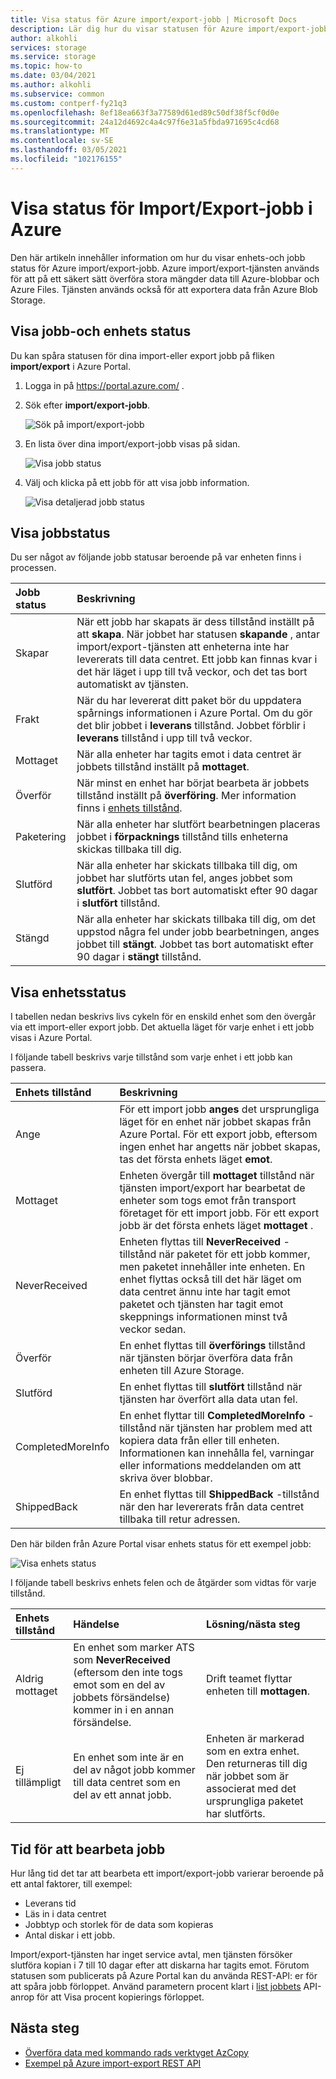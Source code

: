 ```yaml
---
title: Visa status för Azure import/export-jobb | Microsoft Docs
description: Lär dig hur du visar statusen för Azure import/export-jobb och de enheter som används. Förstå de faktorer som påverkar hur lång tid det tar att bearbeta ett jobb.
author: alkohli
services: storage
ms.service: storage
ms.topic: how-to
ms.date: 03/04/2021
ms.author: alkohli
ms.subservice: common
ms.custom: contperf-fy21q3
ms.openlocfilehash: 8ef18ea663f3a77589d61ed89c50df38f5cf0d0e
ms.sourcegitcommit: 24a12d4692c4a4c97f6e31a5fbda971695c4cd68
ms.translationtype: MT
ms.contentlocale: sv-SE
ms.lasthandoff: 03/05/2021
ms.locfileid: "102176155"
---
```

# <a name="view-the-status-of-azure-importexport-jobs"></a>Visa status för Import/Export-jobb i Azure

Den här artikeln innehåller information om hur du visar enhets-och jobb status för Azure import/export-jobb. Azure import/export-tjänsten används för att på ett säkert sätt överföra stora mängder data till Azure-blobbar och Azure Files. Tjänsten används också för att exportera data från Azure Blob Storage.  

## <a name="view-job-and-drive-status"></a>Visa jobb-och enhets status
Du kan spåra statusen för dina import-eller export jobb på fliken **import/export** i Azure Portal.
1. Logga in på https://portal.azure.com/ .
2. Sök efter **import/export-jobb**.

    ![Sök på import/export-jobb](./media/storage-import-export-view-drive-status/open-import-export-tab.png)

 3. En lista över dina import/export-jobb visas på sidan.

    ![Visa jobb status](./media/storage-import-export-view-drive-status/job-state.png)

4. Välj och klicka på ett jobb för att visa jobb information.

   ![Visa detaljerad jobb status](./media/storage-import-export-view-drive-status/job-detail.png)
  
## <a name="view-job-status"></a>Visa jobbstatus

Du ser något av följande jobb statusar beroende på var enheten finns i processen.

| Jobb status | Beskrivning |
|:--- |:--- |
| Skapar | När ett jobb har skapats är dess tillstånd inställt på att **skapa**. När jobbet har statusen **skapande** , antar import/export-tjänsten att enheterna inte har levererats till data centret. Ett jobb kan finnas kvar i det här läget i upp till två veckor, och det tas bort automatiskt av tjänsten. |
| Frakt | När du har levererat ditt paket bör du uppdatera spårnings informationen i Azure Portal.  Om du gör det blir jobbet i **leverans** tillstånd. Jobbet förblir i **leverans** tillstånd i upp till två veckor. 
| Mottaget | När alla enheter har tagits emot i data centret är jobbets tillstånd inställt på **mottaget**. |
| Överför | När minst en enhet har börjat bearbeta är jobbets tillstånd inställt på **överföring**. Mer information finns i [enhets tillstånd](#view-drive-status). |
| Paketering | När alla enheter har slutfört bearbetningen placeras jobbet i **förpacknings** tillstånd tills enheterna skickas tillbaka till dig. |
| Slutförd | När alla enheter har skickats tillbaka till dig, om jobbet har slutförts utan fel, anges jobbet som **slutfört**. Jobbet tas bort automatiskt efter 90 dagar i **slutfört** tillstånd. |
| Stängd | När alla enheter har skickats tillbaka till dig, om det uppstod några fel under jobb bearbetningen, anges jobbet till **stängt**. Jobbet tas bort automatiskt efter 90 dagar i **stängt** tillstånd. |

## <a name="view-drive-status"></a>Visa enhetsstatus

I tabellen nedan beskrivs livs cykeln för en enskild enhet som den övergår via ett import-eller export jobb. Det aktuella läget för varje enhet i ett jobb visas i Azure Portal.

I följande tabell beskrivs varje tillstånd som varje enhet i ett jobb kan passera.

| Enhets tillstånd | Beskrivning |
|:--- |:--- |
| Ange | För ett import jobb **anges** det ursprungliga läget för en enhet när jobbet skapas från Azure Portal. För ett export jobb, eftersom ingen enhet har angetts när jobbet skapas, tas det första enhets läget **emot**. |
| Mottaget | Enheten övergår till **mottaget** tillstånd när tjänsten import/export har bearbetat de enheter som togs emot från transport företaget för ett import jobb. För ett export jobb är det första enhets läget **mottaget** . |
| NeverReceived | Enheten flyttas till **NeverReceived** -tillstånd när paketet för ett jobb kommer, men paketet innehåller inte enheten. En enhet flyttas också till det här läget om data centret ännu inte har tagit emot paketet och tjänsten har tagit emot skeppnings informationen minst två veckor sedan. |
| Överför | En enhet flyttas till **överförings** tillstånd när tjänsten börjar överföra data från enheten till Azure Storage. |
| Slutförd | En enhet flyttas till **slutfört** tillstånd när tjänsten har överfört alla data utan fel.
| CompletedMoreInfo | En enhet flyttar till **CompletedMoreInfo** -tillstånd när tjänsten har problem med att kopiera data från eller till enheten. Informationen kan innehålla fel, varningar eller informations meddelanden om att skriva över blobbar.
| ShippedBack | En enhet flyttas till **ShippedBack** -tillstånd när den har levererats från data centret tillbaka till retur adressen. |

Den här bilden från Azure Portal visar enhets status för ett exempel jobb:

![Visa enhets status](./media/storage-import-export-view-drive-status/drive-state.png)

I följande tabell beskrivs enhets felen och de åtgärder som vidtas för varje tillstånd.

| Enhets tillstånd | Händelse | Lösning/nästa steg |
|:--- |:--- |:--- |
| Aldrig mottaget | En enhet som marker ATS som **NeverReceived** (eftersom den inte togs emot som en del av jobbets försändelse) kommer in i en annan försändelse. | Drift teamet flyttar enheten till **mottagen**. |
| Ej tillämpligt | En enhet som inte är en del av något jobb kommer till data centret som en del av ett annat jobb. | Enheten är markerad som en extra enhet. Den returneras till dig när jobbet som är associerat med det ursprungliga paketet har slutförts. |

## <a name="time-to-process-job"></a>Tid för att bearbeta jobb
Hur lång tid det tar att bearbeta ett import/export-jobb varierar beroende på ett antal faktorer, till exempel:

-  Leverans tid
-  Läs in i data centret
-  Jobbtyp och storlek för de data som kopieras
-  Antal diskar i ett jobb. 

Import/export-tjänsten har inget service avtal, men tjänsten försöker slutföra kopian i 7 till 10 dagar efter att diskarna har tagits emot. Förutom statusen som publicerats på Azure Portal kan du använda REST-API: er för att spåra jobb förloppet. Använd parametern procent klart i [list jobbets](/previous-versions/azure/dn529083(v=azure.100)) API-anrop för att Visa procent kopierings förloppet.


## <a name="next-steps"></a>Nästa steg

* [Överföra data med kommando rads verktyget AzCopy](../storage/common/storage-use-azcopy-v10.md)
* [Exempel på Azure import-export REST API](https://github.com/Azure-Samples/storage-dotnet-import-export-job-management/)